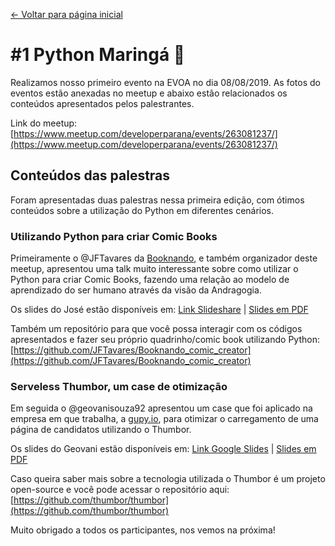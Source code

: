 [<- Voltar para página inicial](https://github.com/python-maringa/meetups)


# #1 Python Maringá 🐍
Realizamos nosso primeiro evento na EVOA no dia 08/08/2019. As fotos do eventos estão anexadas no meetup e abaixo estão relacionados os conteúdos apresentados pelos palestrantes.

Link do meetup: [https://www.meetup.com/developerparana/events/263081237/](https://www.meetup.com/developerparana/events/263081237/)

## Conteúdos das palestras
Foram apresentadas duas palestras nessa primeira edição, com ótimos conteúdos sobre a utilização do Python em diferentes cenários.

### Utilizando Python para criar Comic Books
Primeiramente o @JFTavares da [Booknando](http://booknando.com.br), e também organizador deste meetup, apresentou uma talk muito interessante sobre como utilizar o Python para criar Comic Books, fazendo uma relação ao modelo de aprendizado do ser humano através da visão da Andragogia.

Os slides do José estão disponíveis em: [Link Slideshare](http://bit.ly/2KnpoOK) | [Slides em PDF](https://github.com/python-maringa/meetups/blob/eventos/eventos/2019-08-08_1-python-meetup/comic-books-pyton.pdf)

Também um repositório para que você possa interagir com os códigos apresentados e fazer seu próprio quadrinho/comic book utilizando Python: [https://github.com/JFTavares/Booknando_comic_creator](https://github.com/JFTavares/Booknando_comic_creator)


### Serveless Thumbor, um case de otimização
Em seguida o @geovanisouza92 apresentou um case que foi aplicado na empresa em que trabalha, a [gupy.io](gupy.io), para otimizar o carregamento de uma página de candidatos utilizando o Thumbor.

Os slides do Geovani estão disponíveis em: [Link Google Slides](https://docs.google.com/presentation/d/11FrzgmmPeQGDD2mxFZjO1F4bDYBvk7LiIm67Xya8ZJI/edit) | [Slides em PDF](https://github.com/python-maringa/meetups/blob/eventos/eventos/2019-08-08_1-python-meetup/Serverless%20Thumbor.pdf)

Caso queira saber mais sobre a tecnologia utilizada o Thumbor é um projeto open-source e você pode acessar o repositório aqui: [https://github.com/thumbor/thumbor](https://github.com/thumbor/thumbor)


Muito obrigado a todos os participantes, nos vemos na próxima!

